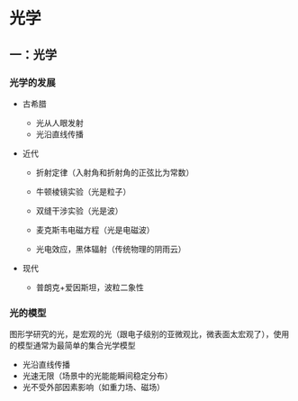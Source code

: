 # 光学

## 一：光学

### 光学的发展

- 古希腊
  - 光从人眼发射
  - 光沿直线传播

- 近代

  - 折射定律（入射角和折射角的正弦比为常数）
  - 牛顿棱镜实验（光是粒子）
  - 双缝干涉实验（光是波）

  - 麦克斯韦电磁方程（光是电磁波）
  - 光电效应，黑体辐射（传统物理的阴雨云）

- 现代
  - 普朗克+爱因斯坦，波粒二象性

### 光的模型

图形学研究的光，是宏观的光（跟电子级别的亚微观比，微表面太宏观了），使用的模型通常为最简单的集合光学模型

- 光沿直线传播
- 光速无限（场景中的光能能瞬间稳定分布）
- 光不受外部因素影响（如重力场、磁场）



